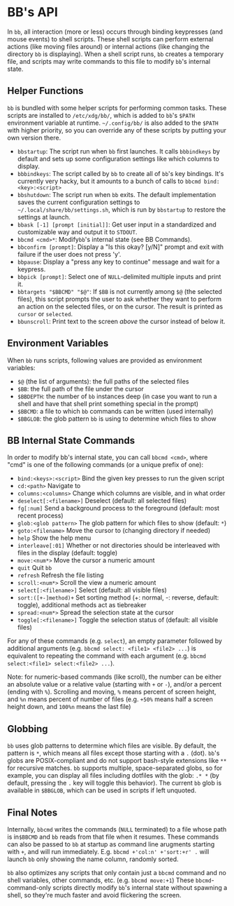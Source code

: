 # BB's API

In `bb`, all interaction (more or less) occurs through binding keypresses
(and mouse events) to shell scripts. These shell scripts can perform external
actions (like moving files around) or internal actions (like changing the
directory `bb` is displaying). When a shell script runs, `bb` creates a
temporary file, and scripts may write commands to this file to modify `bb`'s
internal state.

## Helper Functions

`bb` is bundled with some helper scripts for performing common tasks. These
scripts are installed to `/etc/xdg/bb/`, which is added to `bb`'s `$PATH`
environment variable at runtime. `~/.config/bb/` is also added to the `$PATH`
with higher priority, so you can override any of these scripts by putting your
own version there.

- `bbstartup`: The script run when `bb` first launches. It calls `bbbindkeys` by
  default and sets up some configuration settings like which columns to display.
- `bbbindkeys`: The script called by `bb` to create all of `bb`'s key bindings.
  It's currently very hacky, but it amounts to a bunch of calls to `bbcmd
  bind:<key>:<script>`
- `bbshutdown`: The script run when `bb` exits. The default implementation saves
  the current configuration settings to `~/.local/share/bb/settings.sh`, which
  is run by `bbstartup` to restore the settings at launch.
- `bbask [-1] [prompt [initial]]`: Get user input in a standardized and
  customizable way and output it to `STDOUT`.
- `bbcmd <cmd>*`: Modify`bb`'s internal state (see BB Commands).
- `bbconfirm [prompt]`: Display a "Is this okay? [y/N]" prompt and exit with
  failure if the user does not press 'y'.
- `bbpause`: Display a "press any key to continue" message and wait for a keypress.
- `bbpick [prompt]`: Select one of `NULL`-delimited multiple inputs and print it.
- `bbtargets "$BBCMD" "$@"`: If `$BB` is not currently among `$@` (the
  selected files), this script prompts the user to ask whether they want to
  perform an action on the selected files, or on the cursor. The result is
  printed as `cursor` or `selected`.
- `bbunscroll`: Print text to the screen *above* the cursor instead of below it.

## Environment Variables

When `bb` runs scripts, following values are provided as environment variables:

- `$@` (the list of arguments): the full paths of the selected files
- `$BB`: the full path of the file under the cursor
- `$BBDEPTH`: the number of `bb` instances deep (in case you want to run a
  shell and have that shell print something special in the prompt)
- `$BBCMD`: a file to which `bb` commands can be written (used internally)
- `$BBGLOB`: the glob pattern `bb` is using to determine which files to show

## BB Internal State Commands

In order to modify bb's internal state, you can call `bbcmd <cmd>`, where "cmd"
is one of the following commands (or a unique prefix of one):

- `bind:<keys>:<script>`     Bind the given key presses to run the given script
- `cd:<path>`                Navigate to <path>
- `columns:<columns>`        Change which columns are visible, and in what order
- `deselect[:<filename>]`    Deselect <filename> (default: all selected files)
- `fg[:num]`                 Send a background process to the foreground (default: most recent process)
- `glob:<glob pattern>`      The glob pattern for which files to show (default: `*`)
- `goto:<filename>`          Move the cursor to <filename> (changing directory if needed)
- `help`                     Show the help menu
- `interleave[:01]`          Whether or not directories should be interleaved with files in the display (default: toggle)
- `move:<num*>`              Move the cursor a numeric amount
- `quit`                     Quit `bb`
- `refresh`                  Refresh the file listing
- `scroll:<num*>`            Scroll the view a numeric amount
- `select[:<filename>]`      Select <filename> (default: all visible files)
- `sort:([+-]method)+`       Set sorting method (+: normal, -: reverse, default: toggle), additional methods act as tiebreaker
- `spread:<num*>`            Spread the selection state at the cursor
- `toggle[:<filename>]`      Toggle the selection status of <filename> (default: all visible files)

For any of these commands (e.g. `select`), an empty parameter followed by
additional arguments (e.g. `bbcmd select: <file1> <file2> ...`) is equivalent to
repeating the command with each argument (e.g. `bbcmd select:<file1>
select:<file2> ...`).

Note: for numeric-based commands (like scroll), the number can be either an
absolute value or a relative value (starting with `+` or `-`), and/or a percent
(ending with `%`). Scrolling and moving, `%` means percent of screen height,
and `%n` means percent of number of files (e.g. `+50%` means half a screen
height down, and `100%n` means the last file)

## Globbing

`bb` uses glob patterns to determine which files are visible. By default, the
pattern is `*`, which means all files except those starting with a `.` (dot).
`bb`'s globs are POSIX-compliant and do not support bash-style extensions like
`**` for recursive matches. `bb` supports multiple, space-separated globs, so
for example, you can display all files including dotfiles with the glob: `.* *`
(by default, pressing the `.` key will toggle this behavior). The current `bb`
glob is available in `$BBGLOB`, which can be used in scripts if left unquoted.

## Final Notes

Internally, `bbcmd` writes the commands (`NULL` terminated) to a file whose path is
in`$BBCMD` and `bb` reads from that file when it resumes. These commands can also
be passed to `bb` at startup as command line arugments starting with `+`, and
will run immediately.  E.g. `bbcmd +'col:n' +'sort:+r' .` will launch `bb` only
showing the name column, randomly sorted.

`bb` also optimizes any scripts that only contain just a `bbcmd` command and no
shell variables, other commands, etc. (e.g. `bbcmd move:+1`) These
`bbcmd`-command-only scripts directly modify `bb`'s internal state without
spawning a shell, so they're much faster and avoid flickering the screen.

